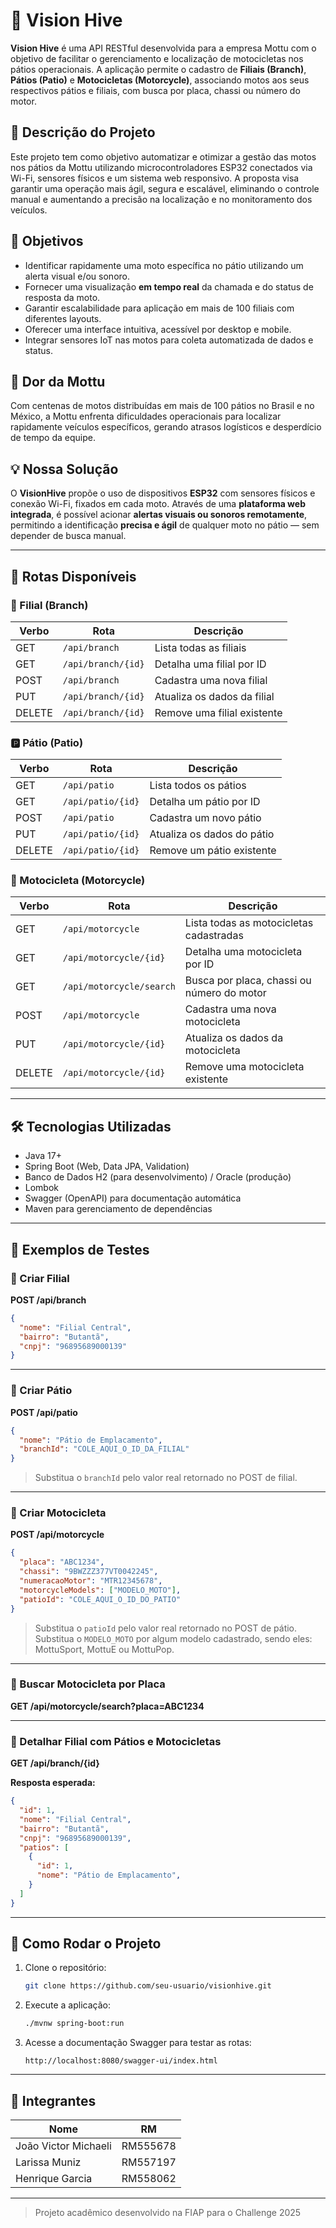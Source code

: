 # 🚀 Vision Hive

**Vision Hive** é uma API RESTful desenvolvida para a empresa Mottu com o objetivo de facilitar o gerenciamento e localização de motocicletas nos pátios operacionais. A aplicação permite o cadastro de **Filiais (Branch)**, **Pátios (Patio)** e **Motocicletas (Motorcycle)**, associando motos aos seus respectivos pátios e filiais, com busca por placa, chassi ou número do motor.

## 📌 Descrição do Projeto

Este projeto tem como objetivo automatizar e otimizar a gestão das motos nos pátios da Mottu utilizando microcontroladores ESP32 conectados via Wi-Fi, sensores físicos e um sistema web responsivo. A proposta visa garantir uma operação mais ágil, segura e escalável, eliminando o controle manual e aumentando a precisão na localização e no monitoramento dos veículos.

## 🎯 Objetivos

- Identificar rapidamente uma moto específica no pátio utilizando um alerta visual e/ou sonoro.
- Fornecer uma visualização **em tempo real** da chamada e do status de resposta da moto.
- Garantir escalabilidade para aplicação em mais de 100 filiais com diferentes layouts.
- Oferecer uma interface intuitiva, acessível por desktop e mobile.
- Integrar sensores IoT nas motos para coleta automatizada de dados e status.

## 🚨 Dor da Mottu

Com centenas de motos distribuídas em mais de 100 pátios no Brasil e no México, a Mottu enfrenta dificuldades operacionais para localizar rapidamente veículos específicos, gerando atrasos logísticos e desperdício de tempo da equipe.

## 💡 Nossa Solução

O **VisionHive** propõe o uso de dispositivos **ESP32** com sensores físicos e conexão Wi-Fi, fixados em cada moto. Através de uma **plataforma web integrada**, é possível acionar **alertas visuais ou sonoros remotamente**, permitindo a identificação **precisa e ágil** de qualquer moto no pátio — sem depender de busca manual.

---

## 🔗 Rotas Disponíveis

### 🏢 Filial (Branch)
| Verbo | Rota                  | Descrição                        |
|-------|-----------------------|---------------------------------|
| GET   | `/api/branch`         | Lista todas as filiais           |
| GET   | `/api/branch/{id}`    | Detalha uma filial por ID        |
| POST  | `/api/branch`         | Cadastra uma nova filial         |
| PUT   | `/api/branch/{id}`    | Atualiza os dados da filial      |
| DELETE| `/api/branch/{id}`    | Remove uma filial existente      |

### 🅿️ Pátio (Patio)
| Verbo | Rota                  | Descrição                        |
|-------|-----------------------|---------------------------------|
| GET   | `/api/patio`          | Lista todos os pátios            |
| GET   | `/api/patio/{id}`     | Detalha um pátio por ID          |
| POST  | `/api/patio`          | Cadastra um novo pátio           |
| PUT   | `/api/patio/{id}`     | Atualiza os dados do pátio       |
| DELETE| `/api/patio/{id}`     | Remove um pátio existente        |

### 🛵 Motocicleta (Motorcycle)
| Verbo | Rota                     | Descrição                                      |
|-------|--------------------------|-----------------------------------------------|
| GET   | `/api/motorcycle`        | Lista todas as motocicletas cadastradas       |
| GET   | `/api/motorcycle/{id}`   | Detalha uma motocicleta por ID                 |
| GET   | `/api/motorcycle/search` | Busca por placa, chassi ou número do motor    |
| POST  | `/api/motorcycle`        | Cadastra uma nova motocicleta                  |
| PUT   | `/api/motorcycle/{id}`   | Atualiza os dados da motocicleta               |
| DELETE| `/api/motorcycle/{id}`   | Remove uma motocicleta existente               |

---

## 🛠 Tecnologias Utilizadas

- Java 17+
- Spring Boot (Web, Data JPA, Validation)
- Banco de Dados H2 (para desenvolvimento) / Oracle (produção)
- Lombok
- Swagger (OpenAPI) para documentação automática
- Maven para gerenciamento de dependências

---

## 🧪 Exemplos de Testes

### 🔹 Criar Filial

**POST /api/branch**

```json
{
  "nome": "Filial Central",
  "bairro": "Butantã",
  "cnpj": "96895689000139"
}
```

---

### 🔹 Criar Pátio

**POST /api/patio**

```json
{
  "nome": "Pátio de Emplacamento",
  "branchId": "COLE_AQUI_O_ID_DA_FILIAL"
}
```

> Substitua o `branchId` pelo valor real retornado no POST de filial.

---

### 🔹 Criar Motocicleta

**POST /api/motorcycle**

```json
{
  "placa": "ABC1234",
  "chassi": "9BWZZZ377VT0042245",
  "numeracaoMotor": "MTR12345678",
  "motorcycleModels": ["MODELO_MOTO"],
  "patioId": "COLE_AQUI_O_ID_DO_PATIO"
}
```

> Substitua o `patioId` pelo valor real retornado no POST de pátio.
> Substitua o `MODELO_MOTO` por algum modelo cadastrado, sendo eles: MottuSport, MottuE ou MottuPop.

---

### 🔹 Buscar Motocicleta por Placa

**GET /api/motorcycle/search?placa=ABC1234**

---

### 🔹 Detalhar Filial com Pátios e Motocicletas

**GET /api/branch/{id}**

**Resposta esperada:**

```json
{
  "id": 1,
  "nome": "Filial Central",
  "bairro": "Butantã",
  "cnpj": "96895689000139",
  "patios": [
    {
      "id": 1,
      "nome": "Pátio de Emplacamento",
    }
  ]
}
```

---

## 🚀 Como Rodar o Projeto

1. Clone o repositório:
   ```bash
   git clone https://github.com/seu-usuario/visionhive.git
   ```

2. Execute a aplicação:
   ```bash
   ./mvnw spring-boot:run
   ```

3. Acesse a documentação Swagger para testar as rotas:
   ```
   http://localhost:8080/swagger-ui/index.html
   ```

---

## 👥 Integrantes

| Nome                   | RM       |
|------------------------|----------|
| João Victor Michaeli   | RM555678 |
| Larissa Muniz          | RM557197 |
| Henrique Garcia        | RM558062 |

---

> Projeto acadêmico desenvolvido na FIAP para o Challenge 2025
